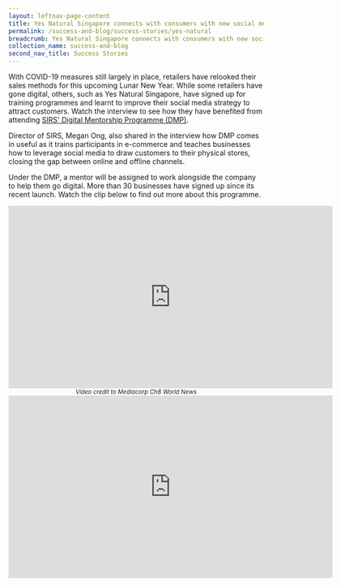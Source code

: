 ```yaml
---
layout: leftnav-page-content
title: Yes Natural Singapore connects with consumers with new social media strategy
permalink: /success-and-blog/success-stories/yes-natural
breadcrumb: Yes Natural Singapore connects with consumers with new social media strategy
collection_name: success-and-blog
second_nav_title: Success Stories
---
```


<p>With COVID-19 measures still largely in place, retailers have relooked their sales methods for this upcoming Lunar New Year. While some retailers have gone digital, others, such as Yes Natural Singapore, have signed up for training programmes and learnt to improve their social media strategy to attract customers. Watch the interview to see how they have benefited from attending <a href="/digital-programmes/digital-mentorship-programme">SIRS' Digital Mentorship Programme (DMP)</a>.</p>

<p>Director of SIRS, Megan Ong, also shared in the interview how DMP comes in useful as it trains participants in e-commerce and teaches businesses how to leverage social media to draw customers to their physical stores, closing the gap between online and offline channels.</p>

<p>Under the DMP, a mentor will be assigned to work alongside the company to help them go digital. More than 30 businesses have signed up since its recent launch. Watch the clip below to find out more about this programme.</p>

<center><iframe src="https://player.vimeo.com/video/530191988" width="640" height="360" frameborder="0" allow="autoplay; fullscreen; picture-in-picture" allowfullscreen></iframe></center>
<center><small><i>Video credit to Mediacorp Ch8 World News</i></small></center>

<center><iframe src="https://github.com/isomerpages/nyp-sirs/blob/fe9cc2afa73e2597c62054caa7944272fca7d78f/20210318-C8-HelloSG-7.10pm-4m_How%20to%20adopt%20new%20retail%20tech%20solutions_InterviewCelesteYL.mp4" width="640" height="360" frameborder="0" allow="autoplay; fullscreen; picture-in-picture" allowfullscreen></iframe></center>
